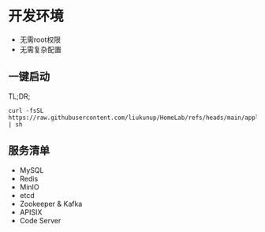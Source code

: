 # 开发环境

- 无需root权限
- 无需复杂配置

## 一键启动

TL;DR;

```shell
curl -fsSL https://raw.githubusercontent.com/liukunup/HomeLab/refs/heads/main/applications/Dev/deploy.sh | sh
```

## 服务清单

- MySQL
- Redis
- MinIO
- etcd
- Zookeeper & Kafka
- APISIX
- Code Server

